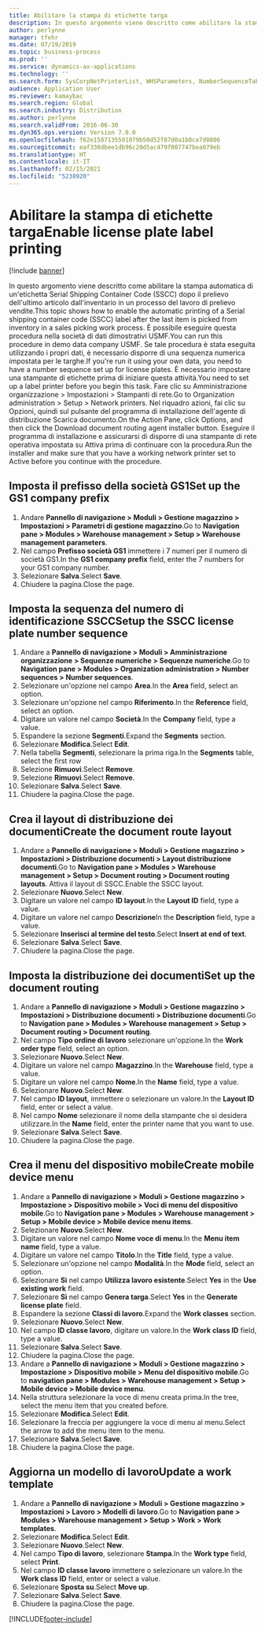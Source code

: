 ```yaml
---
title: Abilitare la stampa di etichette targa
description: In questo argomento viene descritto come abilitare la stampa automatica di un'etichetta Serial Shipping Container Code (SSCC) dopo il prelievo dell'ultimo articolo dall'inventario in un processo del lavoro di prelievo vendite.
author: perlynne
manager: tfehr
ms.date: 07/19/2019
ms.topic: business-process
ms.prod: ''
ms.service: dynamics-ax-applications
ms.technology: ''
ms.search.form: SysCorpNetPrinterList, WHSParameters, NumberSequenceTableListPage, NumberSequenceDetails, WHSDocumentRoutingLayout, WHSDocumentRouting, WHSRFMenuItem, WHSRFMenu, WHSWorkTemplateTable, WHSLicensePlateLabelBuildConfig, WHSLicensePlateLabel
audience: Application User
ms.reviewer: kamaybac
ms.search.region: Global
ms.search.industry: Distribution
ms.author: perlynne
ms.search.validFrom: 2016-06-30
ms.dyn365.ops.version: Version 7.0.0
ms.openlocfilehash: f62e1587135591079b50d52f87d0a1b0ce7d0806
ms.sourcegitcommit: eaf330dbee1db96c20d5ac479f007747bea079eb
ms.translationtype: HT
ms.contentlocale: it-IT
ms.lasthandoff: 02/15/2021
ms.locfileid: "5238920"
---
```

# <a name="enable-license-plate-label-printing"></a><span data-ttu-id="967dd-103">Abilitare la stampa di etichette targa</span><span class="sxs-lookup"><span data-stu-id="967dd-103">Enable license plate label printing</span></span>

[!include [banner](../../includes/banner.md)]

<span data-ttu-id="967dd-104">In questo argomento viene descritto come abilitare la stampa automatica di un'etichetta Serial Shipping Container Code (SSCC) dopo il prelievo dell'ultimo articolo dall'inventario in un processo del lavoro di prelievo vendite.</span><span class="sxs-lookup"><span data-stu-id="967dd-104">This topic shows how to enable the automatic printing of a Serial shipping container code (SSCC) label after the last item is picked from inventory in a sales picking work process.</span></span> <span data-ttu-id="967dd-105">È possibile eseguire questa procedura nella società di dati dimostrativi USMF.</span><span class="sxs-lookup"><span data-stu-id="967dd-105">You can run this procedure in demo data company USMF.</span></span> <span data-ttu-id="967dd-106">Se tale procedura è stata eseguita utilizzando i propri dati, è necessario disporre di una sequenza numerica impostata per le targhe.</span><span class="sxs-lookup"><span data-stu-id="967dd-106">If you're run it using your own data, you need to have a number sequence set up for license plates.</span></span> <span data-ttu-id="967dd-107">È necessario impostare una stampante di etichette prima di iniziare questa attività.</span><span class="sxs-lookup"><span data-stu-id="967dd-107">You need to set up a label printer before you begin this task.</span></span> <span data-ttu-id="967dd-108">Fare clic su Amministrazione organizzazione > Impostazioni > Stampanti di rete.</span><span class="sxs-lookup"><span data-stu-id="967dd-108">Go to Organization administration > Setup > Network printers.</span></span> <span data-ttu-id="967dd-109">Nel riquadro azioni, fai clic su Opzioni, quindi sul pulsante del programma di installazione dell'agente di distribuzione Scarica documento.</span><span class="sxs-lookup"><span data-stu-id="967dd-109">On the Action Pane, click Options, and then click the Download document routing agent installer button.</span></span> <span data-ttu-id="967dd-110">Eseguire il programma di installazione e assicurarsi di disporre di una stampante di rete operativa impostata su Attiva prima di continuare con la procedura.</span><span class="sxs-lookup"><span data-stu-id="967dd-110">Run the installer and make sure that you have a working network printer set to Active before you continue with the procedure.</span></span>


## <a name="set-up-the-gs1-company-prefix"></a><span data-ttu-id="967dd-111">Imposta il prefisso della società GS1</span><span class="sxs-lookup"><span data-stu-id="967dd-111">Set up the GS1 company prefix</span></span>
1. <span data-ttu-id="967dd-112">Andare **Pannello di navigazione > Moduli > Gestione magazzino > Impostazioni > Parametri di gestione magazzino**.</span><span class="sxs-lookup"><span data-stu-id="967dd-112">Go to **Navigation pane > Modules > Warehouse management > Setup > Warehouse management parameters**.</span></span>
2. <span data-ttu-id="967dd-113">Nel campo **Prefisso società GS1** immettere i 7 numeri per il numero di società GS1.</span><span class="sxs-lookup"><span data-stu-id="967dd-113">In the **GS1 company prefix** field, enter the 7 numbers for your GS1 company number.</span></span>
3. <span data-ttu-id="967dd-114">Selezionare **Salva**.</span><span class="sxs-lookup"><span data-stu-id="967dd-114">Select **Save**.</span></span>
4. <span data-ttu-id="967dd-115">Chiudere la pagina.</span><span class="sxs-lookup"><span data-stu-id="967dd-115">Close the page.</span></span>

## <a name="setup-the-sscc-license-plate-number-sequence"></a><span data-ttu-id="967dd-116">Imposta la sequenza del numero di identificazione SSCC</span><span class="sxs-lookup"><span data-stu-id="967dd-116">Setup the SSCC license plate number sequence</span></span>
1. <span data-ttu-id="967dd-117">Andare a **Pannello di navigazione > Moduli > Amministrazione organizzazione > Sequenze numeriche > Sequenze numeriche**.</span><span class="sxs-lookup"><span data-stu-id="967dd-117">Go to **Navigation pane > Modules > Organization administration > Number sequences > Number sequences**.</span></span>
2. <span data-ttu-id="967dd-118">Selezionare un'opzione nel campo **Area**.</span><span class="sxs-lookup"><span data-stu-id="967dd-118">In the **Area** field, select an option.</span></span>
3. <span data-ttu-id="967dd-119">Selezionare un'opzione nel campo **Riferimento**.</span><span class="sxs-lookup"><span data-stu-id="967dd-119">In the **Reference** field, select an option.</span></span>
4. <span data-ttu-id="967dd-120">Digitare un valore nel campo **Società**.</span><span class="sxs-lookup"><span data-stu-id="967dd-120">In the **Company** field, type a value.</span></span>
5. <span data-ttu-id="967dd-121">Espandere la sezione **Segmenti**.</span><span class="sxs-lookup"><span data-stu-id="967dd-121">Expand the **Segments** section.</span></span>
6. <span data-ttu-id="967dd-122">Selezionare **Modifica**.</span><span class="sxs-lookup"><span data-stu-id="967dd-122">Select **Edit**.</span></span>
7. <span data-ttu-id="967dd-123">Nella tabella **Segmenti**, selezionare la prima riga.</span><span class="sxs-lookup"><span data-stu-id="967dd-123">In the **Segments** table, select the first row</span></span>
8. <span data-ttu-id="967dd-124">Selezione **Rimuovi**.</span><span class="sxs-lookup"><span data-stu-id="967dd-124">Select **Remove**.</span></span>
9. <span data-ttu-id="967dd-125">Selezione **Rimuovi**.</span><span class="sxs-lookup"><span data-stu-id="967dd-125">Select **Remove**.</span></span>
10. <span data-ttu-id="967dd-126">Selezionare **Salva**.</span><span class="sxs-lookup"><span data-stu-id="967dd-126">Select **Save**.</span></span>
11. <span data-ttu-id="967dd-127">Chiudere la pagina.</span><span class="sxs-lookup"><span data-stu-id="967dd-127">Close the page.</span></span>

## <a name="create-the-document-route-layout"></a><span data-ttu-id="967dd-128">Crea il layout di distribuzione dei documenti</span><span class="sxs-lookup"><span data-stu-id="967dd-128">Create the document route layout</span></span>
1. <span data-ttu-id="967dd-129">Andare a **Pannello di navigazione > Moduli > Gestione magazzino > Impostazioni > Distribuzione documenti > Layout distribuzione documenti**.</span><span class="sxs-lookup"><span data-stu-id="967dd-129">Go to **Navigation pane > Modules > Warehouse management > Setup > Document routing > Document routing layouts**.</span></span> <span data-ttu-id="967dd-130">Attiva il layout di SSCC.</span><span class="sxs-lookup"><span data-stu-id="967dd-130">Enable the SSCC layout.</span></span>  
2. <span data-ttu-id="967dd-131">Selezionare **Nuovo**.</span><span class="sxs-lookup"><span data-stu-id="967dd-131">Select **New**.</span></span>
3. <span data-ttu-id="967dd-132">Digitare un valore nel campo **ID layout**.</span><span class="sxs-lookup"><span data-stu-id="967dd-132">In the **Layout ID** field, type a value.</span></span>
4. <span data-ttu-id="967dd-133">Digitare un valore nel campo **Descrizione**</span><span class="sxs-lookup"><span data-stu-id="967dd-133">In the **Description** field, type a value.</span></span>
5. <span data-ttu-id="967dd-134">Selezionare **Inserisci al termine del testo**.</span><span class="sxs-lookup"><span data-stu-id="967dd-134">Select **Insert at end of text**.</span></span>
6. <span data-ttu-id="967dd-135">Selezionare **Salva**.</span><span class="sxs-lookup"><span data-stu-id="967dd-135">Select **Save**.</span></span>
7. <span data-ttu-id="967dd-136">Chiudere la pagina.</span><span class="sxs-lookup"><span data-stu-id="967dd-136">Close the page.</span></span>

## <a name="set-up-the-document-routing"></a><span data-ttu-id="967dd-137">Imposta la distribuzione dei documenti</span><span class="sxs-lookup"><span data-stu-id="967dd-137">Set up the document routing</span></span>
1. <span data-ttu-id="967dd-138">Andare a **Pannello di navigazione > Moduli > Gestione magazzino > Impostazioni > Distribuzione documenti > Distribuzione documenti**.</span><span class="sxs-lookup"><span data-stu-id="967dd-138">Go to **Navigation pane > Modules > Warehouse management > Setup > Document routing > Document routing**.</span></span>
2. <span data-ttu-id="967dd-139">Nel campo **Tipo ordine di lavoro** selezionare un'opzione.</span><span class="sxs-lookup"><span data-stu-id="967dd-139">In the **Work order type** field, select an option.</span></span>
3. <span data-ttu-id="967dd-140">Selezionare **Nuovo**.</span><span class="sxs-lookup"><span data-stu-id="967dd-140">Select **New**.</span></span>
4. <span data-ttu-id="967dd-141">Digitare un valore nel campo **Magazzino**.</span><span class="sxs-lookup"><span data-stu-id="967dd-141">In the **Warehouse** field, type a value.</span></span>
5. <span data-ttu-id="967dd-142">Digitare un valore nel campo **Nome**.</span><span class="sxs-lookup"><span data-stu-id="967dd-142">In the **Name** field, type a value.</span></span>
6. <span data-ttu-id="967dd-143">Selezionare **Nuovo**.</span><span class="sxs-lookup"><span data-stu-id="967dd-143">Select **New**.</span></span>
7. <span data-ttu-id="967dd-144">Nel campo **ID layout**, immettere o selezionare un valore.</span><span class="sxs-lookup"><span data-stu-id="967dd-144">In the **Layout ID** field, enter or select a value.</span></span>
8. <span data-ttu-id="967dd-145">Nel campo **Nome** selezionare il nome della stampante che si desidera utilizzare.</span><span class="sxs-lookup"><span data-stu-id="967dd-145">In the **Name** field, enter the printer name that you want to use.</span></span>
9. <span data-ttu-id="967dd-146">Selezionare **Salva**.</span><span class="sxs-lookup"><span data-stu-id="967dd-146">Select **Save**.</span></span>
10. <span data-ttu-id="967dd-147">Chiudere la pagina.</span><span class="sxs-lookup"><span data-stu-id="967dd-147">Close the page.</span></span>

## <a name="create-mobile-device-menu"></a><span data-ttu-id="967dd-148">Crea il menu del dispositivo mobile</span><span class="sxs-lookup"><span data-stu-id="967dd-148">Create mobile device menu</span></span>
1. <span data-ttu-id="967dd-149">Andare a **Pannello di navigazione > Moduli > Gestione magazzino > Impostazione > Dispositivo mobile > Voci di menu del dispositivo mobile**.</span><span class="sxs-lookup"><span data-stu-id="967dd-149">Go to **Navigation pane > Modules > Warehouse management > Setup > Mobile device > Mobile device menu items**.</span></span>
2. <span data-ttu-id="967dd-150">Selezionare **Nuovo**.</span><span class="sxs-lookup"><span data-stu-id="967dd-150">Select **New**.</span></span>
3. <span data-ttu-id="967dd-151">Digitare un valore nel campo **Nome voce di menu**.</span><span class="sxs-lookup"><span data-stu-id="967dd-151">In the **Menu item name** field, type a value.</span></span>
4. <span data-ttu-id="967dd-152">Digitare un valore nel campo **Titolo**.</span><span class="sxs-lookup"><span data-stu-id="967dd-152">In the **Title** field, type a value.</span></span>
5. <span data-ttu-id="967dd-153">Selezionare un'opzione nel campo **Modalità**.</span><span class="sxs-lookup"><span data-stu-id="967dd-153">In the **Mode** field, select an option.</span></span>
6. <span data-ttu-id="967dd-154">Selezionare **Sì** nel campo **Utilizza lavoro esistente**.</span><span class="sxs-lookup"><span data-stu-id="967dd-154">Select **Yes** in the **Use existing work** field.</span></span>
7. <span data-ttu-id="967dd-155">Selezionare **Sì** nel campo **Genera targa**.</span><span class="sxs-lookup"><span data-stu-id="967dd-155">Select **Yes** in the **Generate license plate** field.</span></span>
8. <span data-ttu-id="967dd-156">Espandere la sezione **Classi di lavoro**.</span><span class="sxs-lookup"><span data-stu-id="967dd-156">Expand the **Work classes** section.</span></span>
9. <span data-ttu-id="967dd-157">Selezionare **Nuovo**.</span><span class="sxs-lookup"><span data-stu-id="967dd-157">Select **New**.</span></span>
10. <span data-ttu-id="967dd-158">Nel campo **ID classe lavoro**, digitare un valore.</span><span class="sxs-lookup"><span data-stu-id="967dd-158">In the **Work class ID** field, type a value.</span></span>
11. <span data-ttu-id="967dd-159">Selezionare **Salva**.</span><span class="sxs-lookup"><span data-stu-id="967dd-159">Select **Save**.</span></span>
12. <span data-ttu-id="967dd-160">Chiudere la pagina.</span><span class="sxs-lookup"><span data-stu-id="967dd-160">Close the page.</span></span>
13. <span data-ttu-id="967dd-161">Andare a **Pannello di navigazione > Moduli > Gestione magazzino > Impostazione > Dispositivo mobile > Menu del dispositivo mobile**.</span><span class="sxs-lookup"><span data-stu-id="967dd-161">Go to **navigation pane > Modules > Warehouse management > Setup > Mobile device > Mobile device menu**.</span></span>
14. <span data-ttu-id="967dd-162">Nella struttura selezionare la voce di menu creata prima.</span><span class="sxs-lookup"><span data-stu-id="967dd-162">In the tree, select the menu item that you created before.</span></span>
15. <span data-ttu-id="967dd-163">Selezionare **Modifica**.</span><span class="sxs-lookup"><span data-stu-id="967dd-163">Select **Edit**.</span></span>
16. <span data-ttu-id="967dd-164">Selezionare la freccia per aggiungere la voce di menu al menu.</span><span class="sxs-lookup"><span data-stu-id="967dd-164">Select the arrow to add the menu item to the menu.</span></span>
17. <span data-ttu-id="967dd-165">Selezionare **Salva**.</span><span class="sxs-lookup"><span data-stu-id="967dd-165">Select **Save**.</span></span>
18. <span data-ttu-id="967dd-166">Chiudere la pagina.</span><span class="sxs-lookup"><span data-stu-id="967dd-166">Close the page.</span></span>

## <a name="update-a-work-template"></a><span data-ttu-id="967dd-167">Aggiorna un modello di lavoro</span><span class="sxs-lookup"><span data-stu-id="967dd-167">Update a work template</span></span>
1. <span data-ttu-id="967dd-168">Andare a **Pannello di navigazione > Moduli > Gestione magazzino > Impostazioni > Lavoro > Modelli di lavoro**.</span><span class="sxs-lookup"><span data-stu-id="967dd-168">Go to **Navigation pane > Modules > Warehouse management > Setup > Work > Work templates**.</span></span>
2. <span data-ttu-id="967dd-169">Selezionare **Modifica**.</span><span class="sxs-lookup"><span data-stu-id="967dd-169">Select **Edit**.</span></span>
3. <span data-ttu-id="967dd-170">Selezionare **Nuovo**.</span><span class="sxs-lookup"><span data-stu-id="967dd-170">Select **New**.</span></span>
4. <span data-ttu-id="967dd-171">Nel campo **Tipo di lavoro**, selezionare **Stampa**.</span><span class="sxs-lookup"><span data-stu-id="967dd-171">In the **Work type** field, select **Print**.</span></span>
5. <span data-ttu-id="967dd-172">Nel campo **ID classe lavoro** immettere o selezionare un valore.</span><span class="sxs-lookup"><span data-stu-id="967dd-172">In the **Work class ID** field, enter or select a value.</span></span>
6. <span data-ttu-id="967dd-173">Selezionare **Sposta su**.</span><span class="sxs-lookup"><span data-stu-id="967dd-173">Select **Move up**.</span></span>
7. <span data-ttu-id="967dd-174">Selezionare **Salva**.</span><span class="sxs-lookup"><span data-stu-id="967dd-174">Select **Save**.</span></span>
8. <span data-ttu-id="967dd-175">Chiudere la pagina.</span><span class="sxs-lookup"><span data-stu-id="967dd-175">Close the page.</span></span>



[!INCLUDE[footer-include](../../../includes/footer-banner.md)]